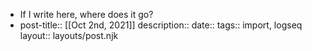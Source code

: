 - If I write here, where does it go?
-
  post-title:: [[Oct 2nd, 2021]]
  description:: 
  date:: 
  tags:: import, logseq
  layout:: layouts/post.njk